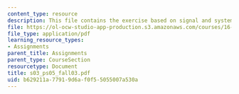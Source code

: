 ```yaml
---
content_type: resource
description: This file contains the exercise based on signal and systems.
file: https://ol-ocw-studio-app-production.s3.amazonaws.com/courses/16-01-unified-engineering-i-ii-iii-iv-fall-2005-spring-2006/b629211a77919d6af0f55055007a530a_s03_ps05_fall03.pdf
file_type: application/pdf
learning_resource_types:
- Assignments
parent_title: Assignments
parent_type: CourseSection
resourcetype: Document
title: s03_ps05_fall03.pdf
uid: b629211a-7791-9d6a-f0f5-5055007a530a
---
```


